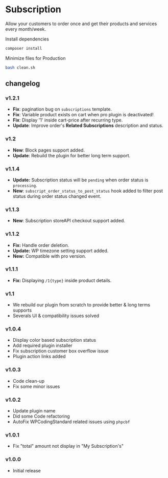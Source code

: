 # Subscription

Allow your customers to order once and get their products and services every month/week.

Install dependencies

```bash
composer install
```

Minimize files for Production

```bash
bash clean.sh
```

## changelog

### v1.2.1

- **Fix**: pagination bug on `subscriptions` template.
- **Fix**: Variable product exists on cart when pro plugin is deactivated!
- **Fix**: Display '1' inside cart-price after recurring type.
- **Update**: Improve order's **Related Subscriptions** description and status.

### v1.2

- **New**: Block pages support added.
- **Update**: Rebuild the plugin for better long term support.

### v1.1.4

- **Update:** Subscription status will be `pending` when order status is `processing`.
- **New**: `subscript_order_status_to_post_status` hook added to filter post status during order status changed event.

### v1.1.3

- **New**: Subscription storeAPI checkout support added.

### v1.1.2

- **Fix:** Handle order deletion.
- **Update:** WP timezone setting support added.
- **New:** Compatible with pro version.

### v1.1.1

- **Fix:** Displaying `/1{type}` inside product details.

### v1.1

- We rebuild our plugin from scratch to provide better & long terms supports
- Severals UI & compatibility issues solved

### v1.0.4

- Display color based subscription status
- Add required plugin installer
- Fix subscription customer box overflow issue
- Plugin action links added

### v1.0.3

- Code clean-up
- Fix some minor issues

### v1.0.2

- Update plugin name
- Did some Code refactoring
- AutoFix WPCodingStandard related issues using `phpcbf`

### v1.0.1

- Fix "total" amount not display in "My Subscription's"

### v1.0.0

- Initial release
